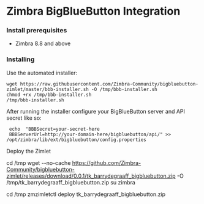 Zimbra BigBlueButton Integration
==========

### Install prerequisites
  - Zimbra 8.8 and above
  
### Installing
Use the automated installer:

    wget https://raw.githubusercontent.com/Zimbra-Community/bigbluebutton-zimlet/master/bbb-installer.sh -O /tmp/bbb-installer.sh
    chmod +rx /tmp/bbb-installer.sh
    /tmp/bbb-installer.sh

After running the installer configure your BigBlueButton server and API secret like so:

     echo  "BBBSecret=your-secret-here
     BBBServerUrl=http://your-domain-here/bigbluebutton/api/" >> /opt/zimbra/lib/ext/bigbluebutton/config.properties

Deploy the Zimlet

cd /tmp
wget --no-cache https://github.com/Zimbra-Community/bigbluebutton-zimlet/releases/download/0.0.1/tk_barrydegraaff_bigbluebutton.zip -O /tmp/tk_barrydegraaff_bigbluebutton.zip
su zimbra

cd /tmp
zmzimletctl deploy tk_barrydegraaff_bigbluebutton.zip
